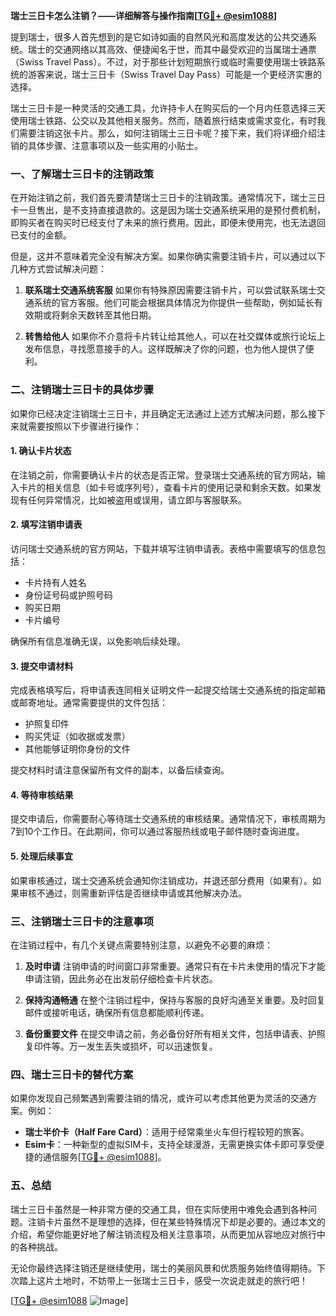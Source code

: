 **瑞士三日卡怎么注销？——详细解答与操作指南[[TG💪+ @esim1088](https://t.me/s/esim1088)]**

提到瑞士，很多人首先想到的是它如诗如画的自然风光和高度发达的公共交通系统。瑞士的交通网络以其高效、便捷闻名于世，而其中最受欢迎的当属瑞士通票（Swiss Travel Pass）。不过，对于那些计划短期旅行或临时需要使用瑞士铁路系统的游客来说，瑞士三日卡（Swiss Travel Day Pass）可能是一个更经济实惠的选择。

瑞士三日卡是一种灵活的交通工具，允许持卡人在购买后的一个月内任意选择三天使用瑞士铁路、公交以及其他相关服务。然而，随着旅行结束或需求变化，有时我们需要注销这张卡片。那么，如何注销瑞士三日卡呢？接下来，我们将详细介绍注销的具体步骤、注意事项以及一些实用的小贴士。

### **一、了解瑞士三日卡的注销政策**

在开始注销之前，我们首先要清楚瑞士三日卡的注销政策。通常情况下，瑞士三日卡一旦售出，是不支持直接退款的。这是因为瑞士交通系统采用的是预付费机制，即购买者在购买时已经支付了未来的旅行费用。因此，即便未使用完，也无法退回已支付的金额。

但是，这并不意味着完全没有解决方案。如果你确实需要注销卡片，可以通过以下几种方式尝试解决问题：

1. **联系瑞士交通系统客服**
   如果你有特殊原因需要注销卡片，可以尝试联系瑞士交通系统的官方客服。他们可能会根据具体情况为你提供一些帮助，例如延长有效期或将剩余天数转至其他日期。

2. **转售给他人**
   如果你不介意将卡片转让给其他人，可以在社交媒体或旅行论坛上发布信息，寻找愿意接手的人。这样既解决了你的问题，也为他人提供了便利。

### **二、注销瑞士三日卡的具体步骤**

如果你已经决定注销瑞士三日卡，并且确定无法通过上述方式解决问题，那么接下来就需要按照以下步骤进行操作：

#### **1. 确认卡片状态**
在注销之前，你需要确认卡片的状态是否正常。登录瑞士交通系统的官方网站，输入卡片的相关信息（如卡号或序列号），查看卡片的使用记录和剩余天数。如果发现有任何异常情况，比如被盗用或误用，请立即与客服联系。

#### **2. 填写注销申请表**
访问瑞士交通系统的官方网站，下载并填写注销申请表。表格中需要填写的信息包括：
- 卡片持有人姓名
- 身份证号码或护照号码
- 购买日期
- 卡片编号

确保所有信息准确无误，以免影响后续处理。

#### **3. 提交申请材料**
完成表格填写后，将申请表连同相关证明文件一起提交给瑞士交通系统的指定邮箱或邮寄地址。通常需要提供的文件包括：
- 护照复印件
- 购买凭证（如收据或发票）
- 其他能够证明你身份的文件

提交材料时请注意保留所有文件的副本，以备后续查询。

#### **4. 等待审核结果**
提交申请后，你需要耐心等待瑞士交通系统的审核结果。通常情况下，审核周期为7到10个工作日。在此期间，你可以通过客服热线或电子邮件随时查询进度。

#### **5. 处理后续事宜**
如果审核通过，瑞士交通系统会通知你注销成功，并退还部分费用（如果有）。如果审核不通过，则需重新评估是否继续申请或其他解决办法。

### **三、注销瑞士三日卡的注意事项**

在注销过程中，有几个关键点需要特别注意，以避免不必要的麻烦：

1. **及时申请**
   注销申请的时间窗口非常重要。通常只有在卡片未使用的情况下才能申请注销，因此务必在出发前仔细检查卡片状态。

2. **保持沟通畅通**
   在整个注销过程中，保持与客服的良好沟通至关重要。及时回复邮件或接听电话，确保所有信息都能顺利传递。

3. **备份重要文件**
   在提交申请之前，务必备份好所有相关文件，包括申请表、护照复印件等。万一发生丢失或损坏，可以迅速恢复。

### **四、瑞士三日卡的替代方案**

如果你发现自己频繁遇到需要注销的情况，或许可以考虑其他更为灵活的交通方案。例如：
- **瑞士半价卡（Half Fare Card）**：适用于经常乘坐火车但行程较短的旅客。
- **Esim卡**：一种新型的虚拟SIM卡，支持全球漫游，无需更换实体卡即可享受便捷的通信服务[[TG💪+ @esim1088](https://t.me/s/esim1088)]。

### **五、总结**

瑞士三日卡虽然是一种非常方便的交通工具，但在实际使用中难免会遇到各种问题。注销卡片虽然不是理想的选择，但在某些特殊情况下却是必要的。通过本文的介绍，希望你能更好地了解注销流程及相关注意事项，从而更加从容地应对旅行中的各种挑战。

无论你最终选择注销还是继续使用，瑞士的美丽风景和优质服务始终值得期待。下次踏上这片土地时，不妨带上一张瑞士三日卡，感受一次说走就走的旅行吧！

[[TG💪+ @esim1088](https://t.me/s/esim1088) ![Image](https://i.postimg.cc/4NQfJmqS/Snipaste-2025-05-13-00-14-12.png)]